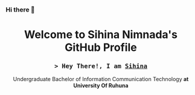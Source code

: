 ### Hi there 👋

<h1 align="center">Welcome to Sihina Nimnada's GitHub Profile</h1>

<h3 align="center">
        <samp>&gt; Hey There!, I am
                <b><a target="_blank" href="">Sihina</a></b>
        </samp>
</h3>

<p align="center"> 
     Undergraduate Bachelor of Information Communication Technology <b>at University Of Ruhuna</b>
</p>

<!--
**sihina3436/sihina3436** is a ✨ _special_ ✨ repository because its `README.md` (this file) appears on your GitHub profile.

Here are some ideas to get you started:

- 🔭 I’m currently working on ...
- 🌱 I’m currently learning ...
- 👯 I’m looking to collaborate on ...
- 🤔 I’m looking for help with ...
- 💬 Ask me about ...
- 📫 How to reach me: ...
- 😄 Pronouns: ...
- ⚡ Fun fact: ...
-->
